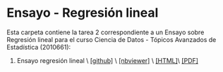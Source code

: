 # Ensayo - Regresión lineal

Esta carpeta contiene la tarea 2  correspondiente a un Ensayo sobre Regresión lineal para el curso Ciencia de Datos - Tópicos Avanzados de Estadística (2010661):

1. Ensayo regresión lineal \ [[github]](https://github.com/dicrojasch/homeworks_data_science/blob/master/2.regresion_lineal/regresion_lineal.ipynb) \ [[nbviewer]](https://nbviewer.jupyter.org/github/dicrojasch/homeworks_data_science/blob/master/2.regresion_lineal/regresion_lineal.ipynb) \ [[HTML]](https://htmlpreview.github.io/?https://github.com/dicrojasch/homeworks_data_science/blob/master/2.regresion_lineal/regresion_lineal.html)\ [[PDF]](https://github.com/dicrojasch/homeworks_data_science/blob/master/2.regresion_lineal/regresion_lineal.pdf)

